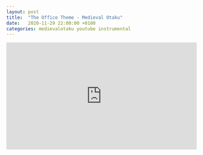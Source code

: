 ```yaml
---
layout: post
title:  "The Office Theme - Medieval Otaku"
date:   2020-11-29 22:00:00 +0100
categories: medievalotaku youtube instrumental
---
```

<style>.embed-container { position: relative; padding-bottom: 56.25%; height: 0; overflow: hidden; max-width: 100%; } .embed-container iframe, .embed-container object, .embed-container embed { position: absolute; top: 0; left: 0; width: 100%; height: 100%; }</style><div class='embed-container'><iframe src='https://www.youtube.com/embed/S_mc2vWrFc8' frameborder='0' allowfullscreen></iframe></div>
